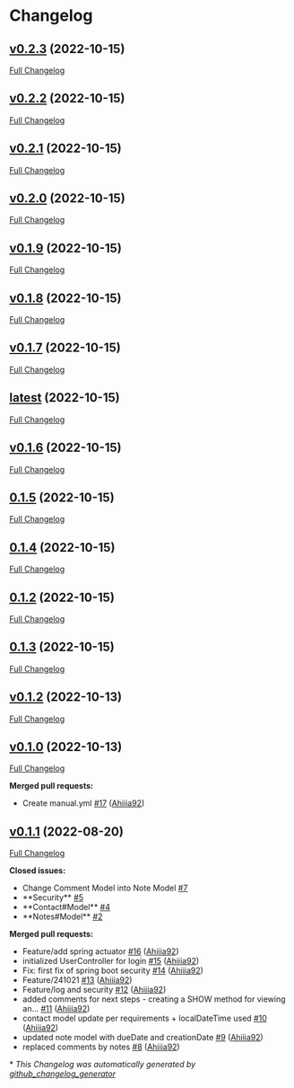 # Changelog

## [v0.2.3](https://github.com/Ahiiia92/CRMapp/tree/v0.2.3) (2022-10-15)

[Full Changelog](https://github.com/Ahiiia92/CRMapp/compare/v0.2.2...v0.2.3)

## [v0.2.2](https://github.com/Ahiiia92/CRMapp/tree/v0.2.2) (2022-10-15)

[Full Changelog](https://github.com/Ahiiia92/CRMapp/compare/v0.2.1...v0.2.2)

## [v0.2.1](https://github.com/Ahiiia92/CRMapp/tree/v0.2.1) (2022-10-15)

[Full Changelog](https://github.com/Ahiiia92/CRMapp/compare/v0.2.0...v0.2.1)

## [v0.2.0](https://github.com/Ahiiia92/CRMapp/tree/v0.2.0) (2022-10-15)

[Full Changelog](https://github.com/Ahiiia92/CRMapp/compare/v0.1.9...v0.2.0)

## [v0.1.9](https://github.com/Ahiiia92/CRMapp/tree/v0.1.9) (2022-10-15)

[Full Changelog](https://github.com/Ahiiia92/CRMapp/compare/v0.1.8...v0.1.9)

## [v0.1.8](https://github.com/Ahiiia92/CRMapp/tree/v0.1.8) (2022-10-15)

[Full Changelog](https://github.com/Ahiiia92/CRMapp/compare/v0.1.7...v0.1.8)

## [v0.1.7](https://github.com/Ahiiia92/CRMapp/tree/v0.1.7) (2022-10-15)

[Full Changelog](https://github.com/Ahiiia92/CRMapp/compare/latest...v0.1.7)

## [latest](https://github.com/Ahiiia92/CRMapp/tree/latest) (2022-10-15)

[Full Changelog](https://github.com/Ahiiia92/CRMapp/compare/v0.1.6...latest)

## [v0.1.6](https://github.com/Ahiiia92/CRMapp/tree/v0.1.6) (2022-10-15)

[Full Changelog](https://github.com/Ahiiia92/CRMapp/compare/0.1.5...v0.1.6)

## [0.1.5](https://github.com/Ahiiia92/CRMapp/tree/0.1.5) (2022-10-15)

[Full Changelog](https://github.com/Ahiiia92/CRMapp/compare/0.1.4...0.1.5)

## [0.1.4](https://github.com/Ahiiia92/CRMapp/tree/0.1.4) (2022-10-15)

[Full Changelog](https://github.com/Ahiiia92/CRMapp/compare/0.1.2...0.1.4)

## [0.1.2](https://github.com/Ahiiia92/CRMapp/tree/0.1.2) (2022-10-15)

[Full Changelog](https://github.com/Ahiiia92/CRMapp/compare/0.1.3...0.1.2)

## [0.1.3](https://github.com/Ahiiia92/CRMapp/tree/0.1.3) (2022-10-15)

[Full Changelog](https://github.com/Ahiiia92/CRMapp/compare/v0.1.2...0.1.3)

## [v0.1.2](https://github.com/Ahiiia92/CRMapp/tree/v0.1.2) (2022-10-13)

[Full Changelog](https://github.com/Ahiiia92/CRMapp/compare/v0.1.0...v0.1.2)

## [v0.1.0](https://github.com/Ahiiia92/CRMapp/tree/v0.1.0) (2022-10-13)

[Full Changelog](https://github.com/Ahiiia92/CRMapp/compare/v0.1.1...v0.1.0)

**Merged pull requests:**

- Create manual.yml [\#17](https://github.com/Ahiiia92/CRMapp/pull/17) ([Ahiiia92](https://github.com/Ahiiia92))

## [v0.1.1](https://github.com/Ahiiia92/CRMapp/tree/v0.1.1) (2022-08-20)

[Full Changelog](https://github.com/Ahiiia92/CRMapp/compare/9c3ec05901ea89026eb5604ee1222665672bb98d...v0.1.1)

**Closed issues:**

- Change Comment Model into Note Model [\#7](https://github.com/Ahiiia92/CRMapp/issues/7)
- \*\*Security\*\* [\#5](https://github.com/Ahiiia92/CRMapp/issues/5)
- \*\*Contact\#Model\*\* [\#4](https://github.com/Ahiiia92/CRMapp/issues/4)
- \*\*Notes\#Model\*\* [\#2](https://github.com/Ahiiia92/CRMapp/issues/2)

**Merged pull requests:**

- Feature/add spring actuator [\#16](https://github.com/Ahiiia92/CRMapp/pull/16) ([Ahiiia92](https://github.com/Ahiiia92))
- initialized UserController for login [\#15](https://github.com/Ahiiia92/CRMapp/pull/15) ([Ahiiia92](https://github.com/Ahiiia92))
- Fix: first fix of spring boot security [\#14](https://github.com/Ahiiia92/CRMapp/pull/14) ([Ahiiia92](https://github.com/Ahiiia92))
- Feature/241021 [\#13](https://github.com/Ahiiia92/CRMapp/pull/13) ([Ahiiia92](https://github.com/Ahiiia92))
- Feature/log and security [\#12](https://github.com/Ahiiia92/CRMapp/pull/12) ([Ahiiia92](https://github.com/Ahiiia92))
- added comments for next steps - creating a SHOW method for viewing an… [\#11](https://github.com/Ahiiia92/CRMapp/pull/11) ([Ahiiia92](https://github.com/Ahiiia92))
- contact model update per requirements + localDateTime used [\#10](https://github.com/Ahiiia92/CRMapp/pull/10) ([Ahiiia92](https://github.com/Ahiiia92))
- updated note model with dueDate and creationDate [\#9](https://github.com/Ahiiia92/CRMapp/pull/9) ([Ahiiia92](https://github.com/Ahiiia92))
- replaced comments by notes [\#8](https://github.com/Ahiiia92/CRMapp/pull/8) ([Ahiiia92](https://github.com/Ahiiia92))



\* *This Changelog was automatically generated by [github_changelog_generator](https://github.com/github-changelog-generator/github-changelog-generator)*
